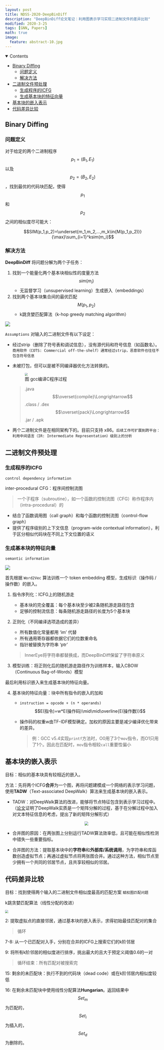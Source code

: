 ```yaml
---
layout: post
title: NDSS-2020-DeepBinDiff
description: "DeepBinDiff论文笔记：利用图表示学习实现二进制文件的差异比较"
modified: 2020-3-25
tags: [GNN, Papers]
math: true
image:
  feature: abstract-10.jpg
---
```

<details open><!-- 可选open -->
<summary>Contents</summary>
<div markdown="1">
<!-- TOC -->

- [Binary Diffing](#binary-diffing)
    - [问题定义](#%E9%97%AE%E9%A2%98%E5%AE%9A%E4%B9%89)
    - [解决方法](#%E8%A7%A3%E5%86%B3%E6%96%B9%E6%B3%95)
- [二进制文件预处理](#%E4%BA%8C%E8%BF%9B%E5%88%B6%E6%96%87%E4%BB%B6%E9%A2%84%E5%A4%84%E7%90%86)
    - [生成程序的ICFG](#%E7%94%9F%E6%88%90%E7%A8%8B%E5%BA%8F%E7%9A%84icfg)
    - [生成基本块的特征向量](#%E7%94%9F%E6%88%90%E5%9F%BA%E6%9C%AC%E5%9D%97%E7%9A%84%E7%89%B9%E5%BE%81%E5%90%91%E9%87%8F)
- [基本块的嵌入表示](#%E5%9F%BA%E6%9C%AC%E5%9D%97%E7%9A%84%E5%B5%8C%E5%85%A5%E8%A1%A8%E7%A4%BA)
- [代码差异比较](#%E4%BB%A3%E7%A0%81%E5%B7%AE%E5%BC%82%E6%AF%94%E8%BE%83)

<!-- /TOC -->
</div>
</details>

## Binary Diffing

### 问题定义

对于给定的两个二进制程序 $$p_1=(B_1, E_1)$$ 以及 $$p_2=(B_2, E_2)$$ ，找到最优的代码块匹配，使得 $$p_1$$ 和 $$p_2$$ 之间的相似度尽可能大：

$$SIM(p_1,p_2)=\underset{m_1,m_2,...,m_k\in{M(p_1,p_2)}}{\max}\sum_{i=1}^ksim(m_i)$$

### 解决方法

**DeepBinDiff** 将问题分解为两个子任务：

1. 找到一个能量化两个基本块相似性的度量方法 $$sim(m_i)$$ 
   - 无监督学习（unsupervised learning）生成嵌入（embeddings）
2. 找到两个基本块集合间的最优匹配 $$M(p_1,p_2)$$
   - k跳贪婪匹配算法（k-hop greedy matching algorithm）

<img src="{{ site.url }}/images/DeepBinDiff.PNG"  />

<!--more-->

`Assumptions` 对输入的二进制文件有以下设定：

- 经过strip（删除了符号表和调试信息），没有源代码和符号信息（如函数名）。`商用软件（COTS: Commercial off-the-shelf）通常经过strip，恶意软件也往往不包含符号信息`

- 未被打包，但可以是被不同编译器优化方法转换的。

  <figure><img src="../images/c_compile.PNG" style="zoom:60%;" />
  <figcaption>图 gcc编译C程序过程</figcaption></figure>

  > .java $$\overset{compile}\Longrightarrow$$ .class / .dex $$\overset{pack}\Longrightarrow$$ .jar / .apk

- 两个二进制文件是在相同架构下的。目前只支持 x86。`后续工作可扩展到跨平台：利用中间语言（IR: Intermediate Representation）级别上的分析`

## 二进制文件预处理

### 生成程序的ICFG

`control dependency information`

inter-procedural CFG：程序间控制流图

> 一个子程序（subroutine），如一个函数的控制流图（CFG）称作程序内（intra-procedural）的

- 结合了函数调用图（call graph）和每个函数的控制流图（control-flow graph）
- 提供了程序级别的上下文信息（program-wide contextual information），利于区分相似代码块在不同上下文位置的语义

### 生成基本块的特征向量

`semantic information`

<img src="../images/DeepBinDiff.PNG"  />

首先根据 `Word2Vec` 算法训练一个 token embedding 模型，生成标识（操作码 / 操作数）的嵌入。

1. 指令序列化：ICFG上的随机游走
   - 基本块的完全覆盖：每个基本块至少被2条随机游走路径包含
   - 足够的控制流信息：每条随机游走路径的长度为5个基本块

2. 正则化（不同编译选项造成的差异）

   - 所有数值化常量都用 ‘im’ 代替
   - 所有通用寄存器都依据它们的位数重命名
   - 指针被替换为字符串 ‘ptr’

   > InnerEye将字符串都替换成<STR>，而DeepBinDiff保留了字符串原义

3. 模型训练：将正则化后的随机游走路径作为训练样本，输入CBOW（Continuous Bag-of-Words）模型

最后利用标识嵌入来生成基本块的特征向量。

4. 基本块的特征向量：块中所有指令的嵌入的加和

   - `instruction = opcode + (n * operands)`  $$E(指令)=w*E(操作码)\mid\mid\overline{E(操作数)}$$

   - 操作码的权重w由TF-IDF模型确定。加权的原因主要是减少编译优化带来的差异。

     > 例：GCC v5.4实现`printf`方法时，O0用了3个`mov`指令，而O1只用了1个。因此在匹配时，`mov`指令相较`call`重要性偏小

## 基本块的嵌入表示

目标：相似的基本块具有较相近的嵌入。

方法：先将两个ICFG**合并**为一个图，再将问题建模成一个网络的表示学习问题，使用**TADW**（Text-associated DeepWalk）算法来生成基本块的嵌入表示。

- TADW：对DeepWalk算法的改进，能够将节点特征包含到表示学习过程中。（[论文](https://www.ijcai.org/Proceedings/15/Papers/299.pdf)证明了DeepWalk实质是一个矩阵分解的过程，基于在分解过程中加入对文本特征信息的考虑，提出了新的矩阵分解形式）

  <p style="text-align:center;"><img src="../images/graph_merge_reason.PNG" style="zoom:80%;" /></p>

- 合并图的原因：在两张图上分别运行TADW算法效率低，且可能在相似性检测中错失一些重要指标。

- 合并图的方法：提取基本块中的**字符串**和**外部库/系统调用**，为字符串和库函数创造虚拟节点；再通过虚拟节点将两张图合并。通过这种方法，相似节点至少拥有一个共同的邻居节点，且共享较相似的邻居。

## 代码差异比较

目标：找到使得两个输入的二进制文件相似度最高的匹配方案	`赋权图匹配问题`

k跳贪婪匹配算法（线性分配的改进）

<img src="../images/khopGM.PNG" style="zoom:65%;" />

2: 提取虚拟点的直接邻居，通过基本块的嵌入表示，求得初始最佳匹配对的集合

> 循环

7-8: 从一个已匹配对入手，分别在合并的ICFG上搜索它们的k阶邻居

9: 将所有k阶邻居的相似度进行排序，挑出最大的且大于预定义阈值0.6的一对

> 循环结束：所有匹配对被搜索完

15: 剩余的未匹配块：执行不到的代码块（dead code）或在k阶邻居内相似度较低

16: 在剩余未匹配块中使用线性分配算法**Hungarian**。返回结果中$$Set_m$$为匹配的，$$Set_i$$为插入的，$$Set_d$$为删除的。